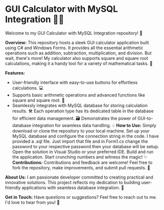 # GUI Calculator with MySQL Integration 🧮🔢

Welcome to my GUI Calculator with MySQL Integration repository! 🎉

**Overview:**
This repository hosts a sleek GUI calculator application built using C# and Windows Forms. It provides all the essential arithmetic operations such as addition, subtraction, multiplication, and division. But wait, there's more! My calculator also supports square and square root calculations, making it a handy tool for a variety of mathematical tasks. 🚀

**Features:**
- User-friendly interface with easy-to-use buttons for effortless calculations. 💻
- Supports basic arithmetic operations and advanced functions like square and square root. 🔢
- Seamlessly integrates with MySQL database for storing calculation results. 🛠️
Each operation type has its dedicated table in the database for efficient data management. 🗃️
Demonstrates the power of GUI-to-database integration for seamless data handling. 💡
**How to Use:**
Simply download or clone the repository to your local machine.
Set up your MySQL database and configure the connection string in the code.
I have provided a .sql file.
Just import that file and in Form1.cs change the password to your respective password then your database will be setup.
Open the solution in Visual Studio or your preferred IDE.
Build and run the application.
Start crunching numbers and witness the magic! ✨
**Contributions:**
Contributions and feedback are welcome! Feel free to fork the repository, make improvements, and submit pull requests. 🙌

**About Us:**
I am passionate developer committed to creating practical and innovative solutions. This project reflects my dedication to building user-friendly applications with seamless database integration. 🌟

**Get in Touch:**
Have questions or suggestions? Feel free to reach out to me. I'd love to hear from you! 📧
